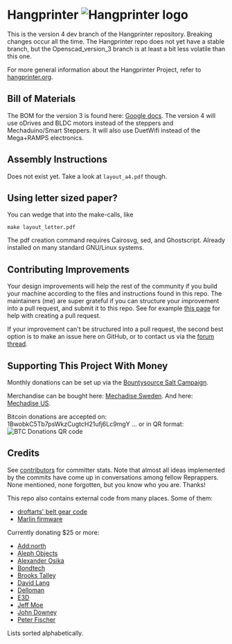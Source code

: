 Hangprinter ![Hangprinter logo](https://vitana.se/opr3d/tbear/bilder/logo_blue_50.png)
===========

This is the version 4 dev branch of the Hangprinter repository.
Breaking changes occur all the time.
The Hangprinter repo does not yet have a stable branch, but the Openscad\_version\_3 branch is at least a bit less volatile than this one.

For more general information about the Hangprinter Project, refer to [hangprinter.org](https://hangprinter.org).

Bill of Materials
----------------
The BOM for the version 3 is found here: [Google docs](https://docs.google.com/spreadsheets/d/1lOPZoF1P2OSdJcijZRVrwAEVFh3LLAnf6-s6k-hlbZU/edit?usp=sharing).
The version 4 will use oDrives and BLDC motors instead of the steppers and Mechaduino/Smart Steppers.
It will also use DuetWifi instead of the Mega+RAMPS electronics.

Assembly Instructions
---------------------
Does not exist yet. Take a look at `layout_a4.pdf` though.

Using letter sized paper?
-------------------------
You can wedge that into the make-calls, like
```
make layout_letter.pdf
```

The pdf creation command requires Cairosvg, sed, and Ghostscript. Already installed on many standard GNU/Linux systems.

Contributing Improvements
-------------------------
Your design improvements will help the rest of the community if you build your machine according to the files and instructions found in this repo.
The maintainers (me) are super grateful if you can structure your improvement into a pull request, and submit it to this repo.
See for example [this page](https://stackoverflow.com/questions/14680711/how-to-do-a-github-pull-request#14681796) for help with creating a pull request.

If your improvement can't be structured into a pull request, the second best option is to make an issue here on GitHub, or to contact us via the
[forum thread](https://reprap.org/forum/list.php?423).

Supporting This Project With Money
----------------------------------
Monthly donations can be set up via the [Bountysource Salt Campaign](https://salt.bountysource.com/teams/hangprinter).

Merchandise can be bought here: [Mechadise Sweden](http://spreadshirt.se/shops/hangprinter-merchandise).
And here: [Mechadise US](http://spreadshirt.com/shops/hangprinter-merchandise).

Bitcoin donations are accepted on: 1BwobkC5Tb7psWkzCugtcH21ufj6Lc9mgY
... or in QR format:<br />![BTC Donations QR code](https://hangprinter.org/images/BTC_donations.png)

Credits
-------
See [contributors](https://gitlab.com/tobben/hangprinter/graphs/version_4_dev) for committer stats.
Note that almost all ideas implemented by the commits have come up in conversations among fellow Reprappers.
None mentioned, none forgotten, but you know who you are.
Thanks!

This repo also contains external code from many places. Some of them:
* [droftarts' belt gear code](https://www.thingiverse.com/thing:16627)
* [Marlin firmware](https://github.com/MarlinFirmware/Marlin)

Currently donating $25 or more:
* [Add:north](https://addnorth.com/)
* [Aleph Objects](https://www.alephobjects.com/)
* [Alexander Osika](https://www.bountysource.com/people/49454-alexander-osika)
* [Bondtech](http://www.bondtech.se/)
* [Brooks Talley](https://www.bountysource.com/people/62525-brooks-talley)
* [David Lang](https://www.bountysource.com/people/50149-david-lang)
* [Delloman](https://www.bountysource.com/people/56602-delloman)
* [E3D](https://e3d-online.com)
* [Jeff Moe](https://www.bountysource.com/people/48391-jeff-moe)
* [John Downey](https://www.bountysource.com/people/60458-john-downey)
* [Peter Fischer](https://www.bountysource.com/people/63437-peter-fischer)

Lists sorted alphabetically.
